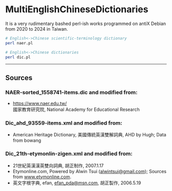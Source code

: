 # MultiEnglishChineseDictionaries
It is a very rudimentary bashed perl-ish works programmed on antiX Debian from 2020 to 2024 in Taiwan.

```bash
# English<->Chinese scientific-terminology dictionary
perl naer.pl
```
```bash
# English<->Chinese dictionaries
perl dic.pl
```

----------------------------------
## Sources
### NAER-sorted_1558741-items.dic and modified from:
- https://www.naer.edu.tw/  
國家教育研究院, National Academy for Educational Research

### Dic_ahd_93559-items.xml and modified from:
- American Heritage Dictionary, 美國傳統英漢雙解詞典, AHD by Hugh; Data from bowang

### Dic_21th-etymonlin-zigen.xml and modified from:
- 21世紀英漢漢英雙向詞典, 胡正制作, 2007.1.17
- Etymonline.com, Powered by Alwin Tsui (alwintsui@gmail.com); Sources from www.etymonline.com.
- 英文字根字典, efan, efan_pda@msn.com, 胡正製作, 2006.5.19
